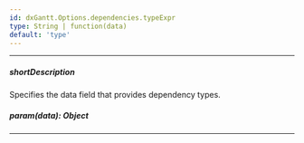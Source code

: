 ```yaml
---
id: dxGantt.Options.dependencies.typeExpr
type: String | function(data)
default: 'type'
---
```

---
##### shortDescription
Specifies the data field that provides dependency types.

##### param(data): Object

---
